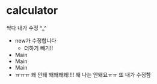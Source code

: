 # calculator

싹다 내가 수정 ^_^

+ new가 수정합니다
    + 더하기 빼기!!
+ Main
+ Main
+ Main
+ ㅠㅠㅠ 왜 안돼 왜왜왜왜!!!! 왜 나는 안돼요ㅠㅠ
또 내가 수정함
